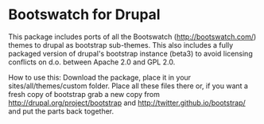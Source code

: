 Bootswatch for Drupal
=================

This package includes ports of all the Bootswatch (http://bootswatch.com/) themes to drupal as bootstrap sub-themes.
This also includes a fully packaged version of drupal's bootstrap instance (beta3) to avoid licensing conflicts on
d.o. between Apache 2.0 and GPL 2.0.

How to use this:
Download the package, place it in your sites/all/themes/custom folder.  Place all these files there or, if you want a
fresh copy of bootstrap grab a new copy from http://drupal.org/project/bootstrap and http://twitter.github.io/bootstrap/
and put the parts back together.
